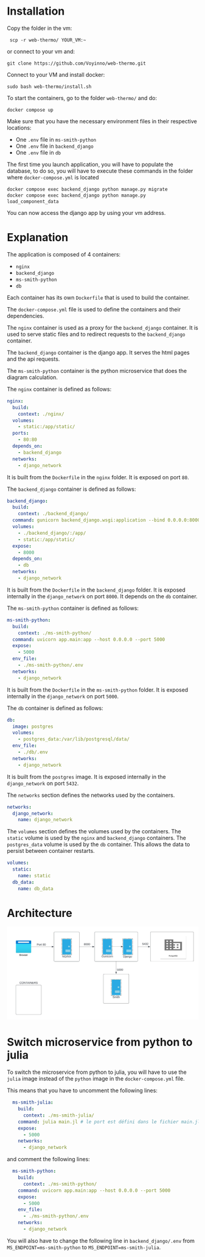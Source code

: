 # Installation

Copy the folder in the vm:

```
 scp -r web-thermo/ YOUR_VM:~
```
or connect to your vm and:
```
git clone https://github.com/Voyinno/web-thermo.git
```

Connect to your VM and install docker:

```
sudo bash web-thermo/install.sh
```

To start the containers, go to the folder `web-thermo/` and do:

```
docker compose up
```

Make sure that you have the necessary environment files in their respective locations:

- One `.env` file in `ms-smith-python`
- One `.env` file in `backend_django`
- One `.env` file in `db`

The first time you launch application, you will have to populate the database, to do so, you will have to execute these commands in the folder where `docker-compose.yml` is located

```
docker compose exec backend_django python manage.py migrate
docker compose exec backend_django python manage.py load_component_data
```

You can now access the django app by using your vm address.


# Explanation

The application is composed of 4 containers:

- `nginx`
- `backend_django`
- `ms-smith-python`
- `db`

Each container has its own `Dockerfile` that is used to build the container.

The `docker-compose.yml` file is used to define the containers and their dependencies.

The `nginx` container is used as a proxy for the `backend_django` container. It is used to serve static files and to redirect requests to the `backend_django` container.

The `backend_django` container is the django app. It serves the html pages and the api requests.

The `ms-smith-python` container is the python microservice that does the diagram calculation.

The `nginx` container is defined as follows:

```yml
nginx:
  build:
    context: ./nginx/
  volumes:
    - static:/app/static/
  ports:
    - 80:80
  depends_on:
    - backend_django
  networks:
    - django_network
```

It is built from the `Dockerfile` in the `nginx` folder.
It is exposed on port `80`.

The `backend_django` container is defined as follows:

```yml
backend_django:
  build:
    context: ./backend_django/
  command: gunicorn backend_django.wsgi:application --bind 0.0.0.0:8000
  volumes:
    - ./backend_django/:/app/
    - static:/app/static/
  expose:
    - 8000
  depends_on:
    - db
  networks:
    - django_network
```

It is built from the `Dockerfile` in the `backend_django` folder.
It is exposed internally in the `django_network` on port `8000`.
It depends on the `db` container.

The `ms-smith-python` container is defined as follows:

```yml
ms-smith-python:
  build:
    context: ./ms-smith-python/
  command: uvicorn app.main:app --host 0.0.0.0 --port 5000
  expose:
    - 5000
  env_file:
    - ./ms-smith-python/.env
  networks:
    - django_network
```

It is built from the `Dockerfile` in the `ms-smith-python` folder.
It is exposed internally in the `django_network` on port `5000`.

The `db` container is defined as follows:

```yml
db:
  image: postgres
  volumes:
    - postgres_data:/var/lib/postgresql/data/
  env_file:
    - ./db/.env
  networks:
    - django_network
```

It is built from the `postgres` image.
It is exposed internally in the `django_network` on port `5432`.

The `networks` section defines the networks used by the containers.

```yml
networks:
  django_network:
    name: django_network
```

The `volumes` section defines the volumes used by the containers. The `static` volume is used by the `nginx` and `backend_django` containers. The `postgres_data` volume is used by the `db` container. This allows the data to persist between container restarts.

```yml
volumes:
  static:
    name: static
  db_data:
    name: db_data
```


# Architecture

![Architecture](./docs/img/architecture.jpg)


# Switch microservice from python to julia

To switch the microservice from python to julia, you will have to use the `julia` image instead of the `python` image in the `docker-compose.yml` file.

This means that you have to uncomment the following lines:

```yml
  ms-smith-julia:
    build:
      context: ./ms-smith-julia/
    command: julia main.jl # le port est défini dans le fichier main.jl
    expose:
      - 5000
    networks:
      - django_network
```

and comment the following lines:

```yml
  ms-smith-python:
    build:
      context: ./ms-smith-python/
    command: uvicorn app.main:app --host 0.0.0.0 --port 5000
    expose:
      - 5000
    env_file:
      - ./ms-smith-python/.env
    networks:
      - django_network
```

You will also have to change the following line in `backend_django/.env` from `MS_ENDPOINT=ms-smith-python` to `MS_ENDPOINT=ms-smith-julia`.
